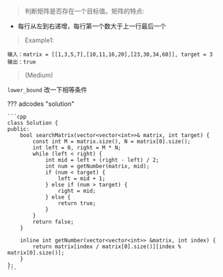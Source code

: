 <!-- prettier-ignore-start -->

>  判断矩阵是否存在一个目标值。矩阵的特点:
>
-  每行从左到右递增，每行第一个数大于上一行最后一个
>
>   Example1:
```
输入：matrix = [[1,3,5,7],[10,11,16,20],[23,30,34,60]], target = 3
输出：true
```

>
> (Medium)

<!-- prettier-ignore-end -->

`lower_bound` 改一下相等条件

??? adcodes "solution"

    ```cpp
    class Solution {
    public:
        bool searchMatrix(vector<vector<int>>& matrix, int target) {
            const int M = matrix.size(), N = matrix[0].size();
            int left = 0, right = M * N;
            while (left < right) {
                int mid = left + (right - left) / 2;
                int num = getNumber(matrix, mid);
                if (num < target) {
                    left = mid + 1;
                } else if (num > target) {
                    right = mid;
                } else {
                    return true;
                }
            }
            return false;
        }

        inline int getNumber(vector<vector<int>> &matrix, int index) {
            return matrix[index / matrix[0].size()][index % matrix[0].size()];
        }
    };
    ```